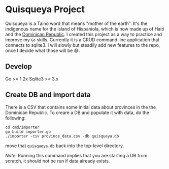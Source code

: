 # Quisqueya Project

Quisqueya is a Taíno word that means "mother of the earth". It's the indigenous name for the island of Hispaniola, 
which is now made up of Haiti and the [Dominican Republic](https://en.wikipedia.org/wiki/Dominican_Republic). I created 
this project as a way to practice and improve my `Go` skills. Currently it is a CRUD command line application that connects to sqlite3. 
I will slowly but steadily add new features to the repo, once I decide what those will be 😅.

## Develop
Go >= 1.2x
Sqlite3 >= 3.x

## Create DB and import data

There is a CSV that contains some initial data about provinces in the the Dominican Republic. To creare a DB and populate 
it with data, do the following:

```shell
cd cmd/importer
go build importer.go 
./importer -csv province_data.csv -db quisqueya.db 
```

move that `quisqueya.db` back into the top-level directory.

*Note*: Running this command implies that you are starting a DB from scratch, it should not be run if data already exists. 


